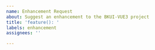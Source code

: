 ```yaml
---
name: Enhancement Request
about: Suggest an enhancement to the BKUI-VUE3 project
title: 'feature(): '
labels: enhancement
assignees: ''

---
```



